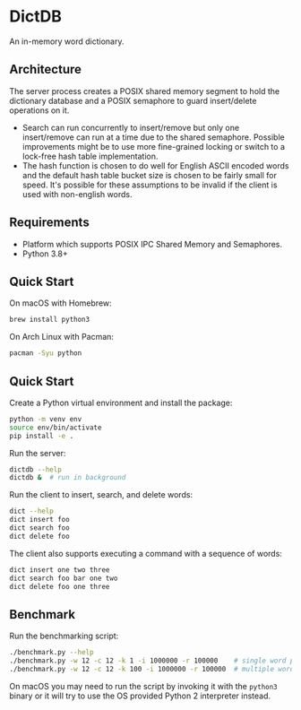 # DictDB

An in-memory word dictionary.

## Architecture

The server process creates a POSIX shared memory segment to hold the dictionary database and a POSIX semaphore to guard insert/delete operations on it.

* Search can run concurrently to insert/remove but only one insert/remove can run at a time due to the shared semaphore. Possible improvements might be to use more fine-grained locking or switch to a lock-free hash table implementation.
* The hash function is chosen to do well for English ASCII encoded words and the default hash table bucket size is chosen to be fairly small for speed. It's possible for these assumptions to be invalid if the client is used with non-english words.

## Requirements

* Platform which supports POSIX IPC Shared Memory and Semaphores.
* Python 3.8+

## Quick Start

On macOS with Homebrew:

```bash
brew install python3
```

On Arch Linux with Pacman:

```bash
pacman -Syu python
```

## Quick Start

Create a Python virtual environment and install the package:

```bash
python -m venv env
source env/bin/activate
pip install -e .
```

Run the server:

```bash
dictdb --help
dictdb &  # run in background
```

Run the client to insert, search, and delete words:

```bash
dict --help
dict insert foo
dict search foo
dict delete foo
```

The client also supports executing a command with a sequence of words:

```bash
dict insert one two three
dict search foo bar one two
dict delete foo one three
```

## Benchmark

Run the benchmarking script:

```bash
./benchmark.py --help
./benchmark.py -w 12 -c 12 -k 1 -i 1000000 -r 100000    # single word per client command         
./benchmark.py -w 12 -c 12 -k 100 -i 1000000 -r 100000  # multiple words per client command
```

On macOS you may need to run the script by invoking it with the `python3`
binary or it will try to use the OS provided Python 2 interpreter instead.
